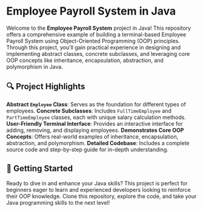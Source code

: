 # Employee Payroll System in Java

Welcome to the **Employee Payroll System** project in Java! This repository offers a comprehensive example of building a terminal-based Employee Payroll System using Object-Oriented Programming (OOP) principles. Through this project, you'll gain practical experience in designing and implementing abstract classes, concrete subclasses, and leveraging core OOP concepts like inheritance, encapsulation, abstraction, and polymorphism in Java.

## 🔍 Project Highlights

**Abstract `Employee` Class**: Serves as the foundation for different types of employees.
**Concrete Subclasses**: Includes `FullTimeEmployee` and `PartTimeEmployee` classes, each with unique salary calculation methods.
**User-Friendly Terminal Interface**: Provides an interactive interface for adding, removing, and displaying employees.
**Demonstrates Core OOP Concepts**: Offers real-world examples of inheritance, encapsulation, abstraction, and polymorphism.
**Detailed Codebase**: Includes a complete source code and step-by-step guide for in-depth understanding.

## 🚀 Getting Started

Ready to dive in and enhance your Java skills? This project is perfect for beginners eager to learn and experienced developers looking to reinforce their OOP knowledge. Clone this repository, explore the code, and take your Java programming skills to the next level!

